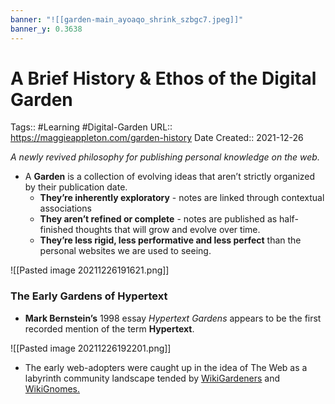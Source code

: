```yaml
---
banner: "![[garden-main_ayoaqo_shrink_szbgc7.jpeg]]"
banner_y: 0.3638
---
```


# A Brief History & Ethos of the Digital Garden

Tags:: #Learning #Digital-Garden 
URL:: https://maggieappleton.com/garden-history
Date Created:: 2021-12-26

*A newly revived philosophy for publishing personal knowledge on the web.*

-  A **Garden** is a collection of evolving ideas that aren’t strictly organized by their publication date.
	-  **They’re inherently exploratory** - notes are linked through contextual associations
	-  **They aren’t refined or complete** - notes are published as half-finished thoughts that will grow and evolve over time.
	-  **They’re less rigid, less performative and less perfect** than the personal websites we are used to seeing.
	
![[Pasted image 20211226191621.png]]

### The Early Gardens of Hypertext
-  **Mark Bernstein’s** 1998 essay *Hypertext Gardens* appears to be the first recorded mention of the term **Hypertext**.

![[Pasted image 20211226192201.png]]

-  The early web-adopters were caught up in the idea of The Web as a labyrinth community landscape tended by [WikiGardeners](https://wiki.c2.com/?WikiGardener) and [WikiGnomes.](https://wiki.c2.com/?WikiGnome)